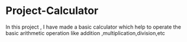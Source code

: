 # Project-Calculator
In this project , I have made a basic calculator which help to operate the basic arithmetic operation like addition ,multiplication,division,etc
